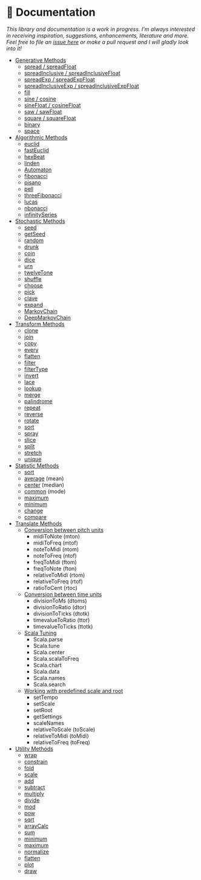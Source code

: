 # 📖 Documentation

*This library and documentation is a work in progress. I'm always interested in receiving inspiration, suggestions, enhancements, literature and more. Feel free to file an [issue here](https://github.com/tmhglnd/total-serialism/issues) or make a pull request and I will gladly look into it!*

- [Generative Methods](./generative-methods.md)
	- [spread / spreadFloat](./generative-methods.md#spread-spreadfloat)
	- [spreadInclusive / spreadInclusiveFloat](./generative-methods.md#spreadinclusive-spreadinclusivefloat)
	- [spreadExp / spreadExpFloat](./generative-methods.md#spreadexp-spreadexpfloat)
	- [spreadInclusiveExp / spreadInclusiveExpFloat](./generative-methods.md#spreadinclusiveexp-spreadinclusiveexpfloat)
	- [fill](./generative-methods.md#fill)
	- [sine / cosine](./generative-methods.md#sine--cosine)
	- [sineFloat / cosineFloat](./generative-methods.md#sinefloat--cosinefloat)
	- [saw / sawFloat](./generative-methods.md#saw--sawfloat)
	- [square / squareFloat](./generative-methods.md#square--squarefloat)
	- [binary](./generative-methods.md#binarybeat)
	- [space](./generative-methods.md#spacebeat)
- [Algorithmic Methods](./algorithmic-methods.md)
	- [euclid](./algorithmic-methods.md#euclidean)
	- [fastEuclid](./algorithmic-methods.md#fastEuclidean)
	- [hexBeat](./algorithmic-methods.md#hexBeat)
	- [linden](./algorithmic-methods.md#linden)
	- [Automaton](./algorithmic-methods.md#cellular-automaton)
	- [fibonacci](./algorithmic-methods.md#fibonacci)
	- [pisano](./algorithmic-methods.md#pisano)
	- [pell](./algorithmic-methods.md#pell)
	- [threeFibonacci](./algorithmic-methods.md#threefibonacci)
	- [lucas](./algorithmic-methods.md#lucas)
	- [nbonacci](./algorithmic-methods.md#nbonacci)
	- [infinitySeries](./algorithmic-methods.md#inifinityseries)
- [Stochastic Methods](./stochastic-methods.md)
	- [seed](./stochastic-methods.md#seed)
	- [getSeed](./statistic-methods.md#getseed)
	- [random](./stochastic-methods.md#random-randomfloat)
	- [drunk](./stochastic-methods.md#drunk-drunkfloat)
	- [coin](./stochastic-methods.md#coin)
	- [dice](./stochastic-methods.md#dice)
	- [urn](./stochastic-methods.md#urn)
	- [twelveTone](./stochastic-methods.md#twelvetone)
	- [shuffle](./stochastic-methods.md#shuffle)
	- [choose](./stochastic-methods.md#choose)
	- [pick](./stochastic-methods.md#pick)
	- [clave](./stochastic-methods.md#clave)
	- [expand](./stochastic-methods.md#expand)
	- [MarkovChain](./stochastic-methods.md#markovchain)
	- [DeepMarkovChain](./statistic-methods.md#deepmarkovchain)
- [Transform Methods](./transform-methods.md)
	- [clone](./transform-methods.md#clone)
	- [join](./transform-methods.md#join)
	- [copy](./transform-methods.md#copy)
	- [every](./transform-methods.md#every)
	- [flatten](./transform-methods.md#flatten)
	- [filter](./transform-methods.md#filter)
	- [filterType](./transform-methods.md#filterType)
	- [invert](./transform-methods.md#invert)
	- [lace](./transform-methods.md#lace)
	- [lookup](./transform-methods.md#lookup)
	- [merge](./transform-methods.md#merge)
	- [palindrome](./transform-methods.md#palindrome)
	- [repeat](./transform-methods.md#repeat)
	- [reverse](./transform-methods.md#reverse)
	- [rotate](./transform-methods.md#rotate)
	- [sort](./transform-methods.md#sort)
	- [spray](./transform-methods.md#spray)
	- [slice](./transform-methods.md#slice)
	- [split](./transform-methods.md#split)
	- [stretch](./transform-methods.md#stretch)
	- [unique](./transform-methods.md#unique)
- [Statistic Methods](./statistic-methods.md)
	- [sort](./statistic-methods.md#sort)
	- [average](./statistic-methods.md#mean) (mean)
	- [center](./statistic-methods.md#median) (median)
	- [common](./statistic-methods.md#mode) (mode)
	- [maximum](./statistic-methods.md#maximum)
	- [minimum](./statistic-methods.md#minimum)
	- [change](./statistic-methods.md#change)
	- [compare](./statistic-methods.md#compare)
- [Translate Methods](./translate-methods.md)
	- [Conversion between pitch units](./translate-methods.md#conversion-between-pitch-units)
		- midiToNote (mton)
		- midiToFreq (mtof)
		- noteToMidi (ntom)
		- noteToFreq (ntof)
		- freqToMidi (ftom)
		- freqToNote (fton)
		- relativeToMidi (rtom)
		- relativeToFreq (rtof)
		- ratioToCent (rtoc)
	- [Conversion between time units](./translate-methods.md#conversion-between-time-units)
		- divisionToMs (dtoms)
		- divisionToRatio (dtor)
		- divisionToTicks (dtotk)
		- timevalueToRatio (ttor)
		- timevalueToTicks (ttotk)
	- [Scala Tuning](./translate-methods.md#using-scala-tuning-format)
		- Scala.parse
		- Scala.tune
		- Scala.center
		- Scala.scalaToFreq
		- Scala.chart
		- Scala.data
		- Scala.names
		- Scala.search
	- [Working with predefined scale and root](./translate-methods.md#working-with-fixed-scale-and-root)
		- setTempo
		- setScale
		- setRoot
		- getSettings
		- scaleNames
		- relativeToScale (toScale)
		- relativeToMidi (toMidi)
		- relativeToFreq (toFreq)
- [Utility Methods](./utility-methods.md)
	- [wrap](./utility-methods.md#wrap)
	- [constrain](./utility-methods.md#constrain)
	- [fold](./utility-methods.md#fold)
	- [scale](./utility-methods.md#scale)
	- [add](./utility-methods.md#add)
	- [subtract](./utility-methods.md#subtract)
	- [multiply](./utility-methods.md#multiply)
	- [divide](#divide)
	- [mod](./utility-methods.md#mod)
	- [pow](./utility-methods.md#pow)
	- [sqrt](./utility-methods.md#sqrt)
	- [arrayCalc](./utility-methods.md#arrayCalc)
	- [sum](./utility-methods.md#sum)
	- [minimum](./utility-methods.md#minimum)
	- [maximum](./utility-methods.md#maximum)
	- [normalize](./utility-methods.md#normalize)
	- [flatten](./utility-methods.md#flatten)
	- [plot](./utility-methods.md#plot)
	- [draw](./utility-methods.md#draw)